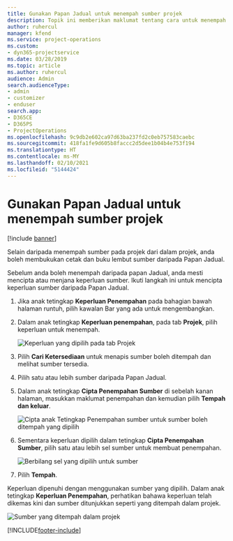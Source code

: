 ```yaml
---
title: Gunakan Papan Jadual untuk menempah sumber projek
description: Topik ini memberikan maklumat tentang cara untuk menempah sumber.
author: ruhercul
manager: kfend
ms.service: project-operations
ms.custom:
- dyn365-projectservice
ms.date: 03/28/2019
ms.topic: article
ms.author: ruhercul
audience: Admin
search.audienceType:
- admin
- customizer
- enduser
search.app:
- D365CE
- D365PS
- ProjectOperations
ms.openlocfilehash: 9c9db2e602ca97d63ba237fd2c0eb757583caebc
ms.sourcegitcommit: 418fa1fe9d605b8faccc2d5dee1b04b4e753f194
ms.translationtype: HT
ms.contentlocale: ms-MY
ms.lasthandoff: 02/10/2021
ms.locfileid: "5144424"
---
```

# <a name="use-the-schedule-board-to-book-project-resources"></a>Gunakan Papan Jadual untuk menempah sumber projek

[!include [banner](../includes/psa-now-project-operations.md)]

Selain daripada menempah sumber pada projek dari dalam projek, anda boleh membukukan cetak dan buku lembut sumber daripada Papan Jadual.

Sebelum anda boleh menempah daripada papan Jadual, anda mesti mencipta atau menjana keperluan sumber. Ikuti langkah ini untuk mencipta keperluan sumber daripada Papan Jadual.

1. Jika anak tetingkap **Keperluan Penempahan** pada bahagian bawah halaman runtuh, pilih kawalan Bar yang ada untuk mengembangkan.
2. Dalam anak tetingkap **Keperluan penempahan**, pada tab **Projek**, pilih keperluan untuk menempah.

    ![Keperluan yang dipilih pada tab Projek](media/Resource-Management-image73.png)

3. Pilih **Cari Ketersediaan** untuk menapis sumber boleh ditempah dan melihat sumber tersedia. 
4. Pilih satu atau lebih sumber daripada Papan Jadual. 
5. Dalam anak tetingkap **Cipta Penempahan Sumber** di sebelah kanan halaman, masukkan maklumat penempahan dan kemudian pilih **Tempah dan keluar**.

    ![Cipta anak Tetingkap Penempahan sumber untuk sumber boleh ditempah yang dipilih](media/Resource-Management-image74.png)

6. Sementara keperluan dipilih dalam tetingkap **Cipta Penempahan Sumber**, pilih satu atau lebih sel sumber untuk membuat penempahan.

    ![Berbilang sel yang dipilih untuk sumber](media/Resource-Management-image75.png)

7. Pilih **Tempah**.

Keperluan dipenuhi dengan menggunakan sumber yang dipilih. Dalam anak tetingkap **Keperluan Penempahan**, perhatikan bahawa keperluan telah dikemas kini dan sumber ditunjukkan seperti yang ditempah dalam projek.

![Sumber yang ditempah dalam projek](media/Resource-Management-image76.png)


[!INCLUDE[footer-include](../includes/footer-banner.md)]
